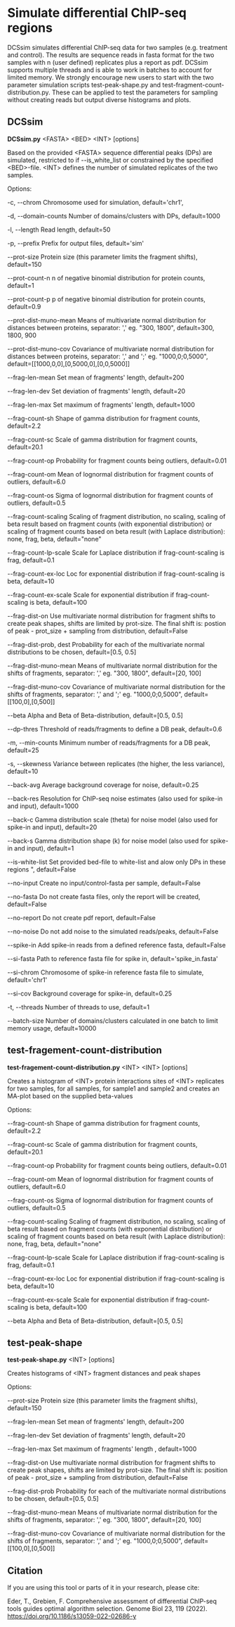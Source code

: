 # Simulate differential ChIP-seq regions

DCSsim simulates differential ChIP-seq data for two samples (e.g. treatment and control). The results are sequence reads in fasta format for the two samples with n (user defined) replicates plus a report as pdf. DCSsim supports multiple threads and is able to work in batches to account for limited memory. We strongly encourage new users to start with the two parameter simulation scripts test-peak-shape.py and test-fragment-count-distribution.py. These can be applied to test the parameters for sampling without creating reads but output diverse histograms and plots.


## DCSsim ##
**DCSsim.py** \<FASTA\> \<BED\> \<INT\> [options]

Based on the provided \<FASTA\> sequence differential peaks (DPs) are simulated, restricted to if --is_white_list or constrained by the specified \<BED\>-file. \<INT\> defines the number of simulated replicates of the two samples.

Options:

-c, --chrom	Chromosome used for simulation, default='chr1',

-d, --domain-counts	Number of domains/clusters with DPs, default=1000

-l, --length 	Read length, default=50

-p, --prefix 	Prefix for output files, default='sim'

--prot-size 	Protein size (this parameter limits the fragment shifts), default=150

--prot-count-n	n of negative binomial distribution for protein counts, default=1

--prot-count-p	p of negative binomial distribution for protein counts, default=0.9

--prot-dist-muno-mean	Means of multivariate normal distribution for distances between proteins, separator: ',' eg. "300, 1800", default=300, 1800, 900

--prot-dist-muno-cov	Covariance of multivariate normal distribution for distances between proteins, separator: ',' and ';'  eg. "1000,0;0,5000", default=[[1000,0,0],[0,5000,0],[0,0,5000]]

--frag-len-mean	Set mean of fragments' length, default=200

--frag-len-dev	Set deviation of fragments' length, default=20

--frag-len-max	Set maximum of fragments' length, default=1000

--frag-count-sh	Shape of gamma distribution for fragment counts, default=2.2

--frag-count-sc	Scale of gamma distribution for fragment counts, default=20.1

--frag-count-op	Probability for fragment counts being outliers, default=0.01

--frag-count-om	Mean of lognormal distribution for fragment counts of outliers, default=6.0

--frag-count-os	Sigma of lognormal distribution for fragment counts of outliers, default=0.5

--frag-count-scaling	Scaling of fragment distribution, no scaling, scaling of beta result based on fragment counts (with exponential distribution) or scaling of fragment counts based on beta result (with Laplace distribution): none, frag, beta, default="none"

--frag-count-lp-scale	Scale for Laplace distribution if frag-count-scaling is frag, default=0.1

--frag-count-ex-loc	Loc for exponential distribution if frag-count-scaling is beta, default=10

--frag-count-ex-scale	Scale for exponential distribution if frag-count-scaling is beta, default=100
	
--frag-dist-on	Use multivariate normal distribution for fragment shifts to create peak shapes, shifts are limited by prot-size. The final shift is: postion of peak - prot_size + sampling from distribution, default=False 

--frag-dist-prob, dest	Probability for each of the multivariate normal distributions to be chosen, default=[0.5, 0.5]

--frag-dist-muno-mean	Means of multivariate normal distribution for the shifts of fragments, separator: ',' eg. "300, 1800", default=[20, 100]

--frag-dist-muno-cov	Covariance of multivariate normal distribution for the shifts of fragments, separator: ',' and ';'  eg. "1000,0;0,5000", default=[[100,0],[0,500]]

--beta 	Alpha and Beta of Beta-distribution, default=[0.5, 0.5]	

--dp-thres	Threshold of reads/fragments to define a DB peak, default=0.6

-m, --min-counts	Minimum number of reads/fragments for a DB peak, default=25

-s, --skewness	Variance between replicates (the higher, the less variance), default=10

--back-avg	Average background coverage for noise, default=0.25

--back-res	Resolution for ChIP-seq noise estimates (also used for spike-in and input), default=1000

--back-c		Gamma distribution scale (theta) for noise model (also used for spike-in and input), default=20

--back-s		Gamma distribution shape (k) for noise model (also used for spike-in and input), default=1

--is-white-list	Set provided bed-file to white-list and alow only DPs in these regions ", default=False

--no-input	Create no input/control-fasta per sample, default=False

--no-fasta	Do not create fasta files, only the report will be created, default=False

--no-report	Do not create pdf report, default=False

--no-noise	Do not add noise to the simulated reads/peaks, default=False

--spike-in	Add spike-in reads from a defined reference fasta, default=False

--si-fasta	Path to reference fasta file for spike in, default='spike_in.fasta'

--si-chrom	Chromosome of spike-in reference fasta file to simulate, default='chr1'

--si-cov		Background coverage for spike-in, default=0.25

-t, --threads	Number of threads to use, default=1

--batch-size	Number of domains/clusters calculated in one batch to limit memory usage, default=10000

## test-fragement-count-distribution ##
**test-fragement-count-distribution.py** \<INT\> \<INT\> [options]
	
Creates a histogram of \<INT\> protein interactions sites of \<INT\> replicates for two samples, for all samples, for sample1 and sample2 and creates an MA-plot based on the supplied beta-values
	
Options:
	
--frag-count-sh	Shape of gamma distribution for fragment counts, default=2.2
	
--frag-count-sc	Scale of gamma distribution for fragment counts, default=20.1
	
--frag-count-op	Probability for fragment counts being outliers, default=0.01
	
--frag-count-om	Mean of lognormal distribution for fragment counts of outliers, default=6.0
	
--frag-count-os	Sigma of lognormal distribution for fragment counts of outliers, default=0.5
	
--frag-count-scaling	Scaling of fragment distribution, no scaling, scaling of beta result based on fragment counts (with exponential distribution) or scaling of fragment
counts based on beta result (with Laplace distribution): none, frag, beta, default="none"
	
--frag-count-lp-scale	Scale for Laplace distribution if frag-count-scaling is frag, default=0.1
	
--frag-count-ex-loc	Loc for exponential distribution if frag-count-scaling is beta, default=10
	
--frag-count-ex-scale	Scale for exponential distribution if frag-count-scaling is beta, default=100
	
--beta	Alpha and Beta of Beta-distribution, default=[0.5, 0.5]

## test-peak-shape ##

**test-peak-shape.py** \<INT\> [options]
	
Creates histograms of \<INT\> fragment distances and peak shapes
	
Options:
	
--prot-size	Protein size (this parameter limits the fragment shifts), default=150
	
--frag-len-mean	Set mean of fragments' length, default=200
	
--frag-len-dev	Set deviation of fragments' length, default=20
	
--frag-len-max	Set maximum of fragments' length , default=1000	
	
--frag-dist-on	Use multivariate normal distribution for fragment shifts to create peak shapes, shifts are limited by prot-size. The final shift is: position of peak - prot_size + sampling from distribution, default=False
	
--frag-dist-prob	Probability for each of the multivariate normal distributions to be chosen, default=[0.5, 0.5]
	
--frag-dist-muno-mean	Means of multivariate normal distribution for the shifts of fragments, separator: ',' eg. "300, 1800", default=[20, 100]
	
--frag-dist-muno-cov	Covariance of multivariate normal distribution for the shifts of fragments, separator: ',' and ';'  eg. "1000,0;0,5000", default=[[100,0],[0,500]]


## Citation ##

If you are using this tool or parts of it in your research, please cite:

Eder, T., Grebien, F. Comprehensive assessment of differential ChIP-seq tools guides optimal algorithm selection. Genome Biol 23, 119 (2022). https://doi.org/10.1186/s13059-022-02686-y

